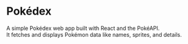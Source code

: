 # Pokédex

A simple Pokédex web app built with React and the PokéAPI.  
It fetches and displays Pokémon data like names, sprites, and details.